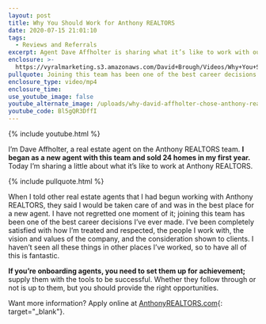 ```yaml
---
layout: post
title: Why You Should Work for Anthony REALTORS
date: 2020-07-15 21:01:10
tags:
  - Reviews and Referrals
excerpt: Agent Dave Affholter is sharing what it’s like to work with our team.
enclosure: >-
  https://vyralmarketing.s3.amazonaws.com/David+Brough/Videos/Why+You+Should+Work+for+Anthony+REALTORS.mp4
pullquote: Joining this team has been one of the best career decisions I’ve ever made.
enclosure_type: video/mp4
enclosure_time:
use_youtube_image: false
youtube_alternate_image: /uploads/why-david-affholter-chose-anthony-realtors-00-00-00-00-still001.jpg
youtube_code: Bl5gQR3DffI
---
```


{% include youtube.html %}

I’m Dave Affholter, a real estate agent on the Anthony REALTORS team. **I began as a new agent with this team and sold 24 homes in my first year.** Today I’m sharing a little about what it’s like to work at Anthony REALTORS.&nbsp;

{% include pullquote.html %}

When I told other real estate agents that I had begun working with Anthony REALTORS, they said I would be taken care of and was in the best place for a new agent. I have not regretted one moment of it; joining this team has been one of the best career decisions I’ve ever made. I’ve been completely satisfied with how I’m treated and respected, the people I work with, the vision and values of the company, and the consideration shown to clients. I haven’t seen all these things in other places I’ve worked, so to have all of this is fantastic.&nbsp;

**If you’re onboarding agents, you need to set them up for achievement;** supply them with the tools to be successful. Whether they follow through or not is up to them, but you should provide the right opportunities.

Want more information? Apply online at [AnthonyREALTORS.com](https://AnthonyREALTORS.com){: target="_blank"}.